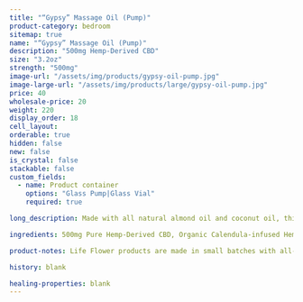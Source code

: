 ```yaml
---
title: "“Gypsy” Massage Oil (Pump)"
product-category: bedroom
sitemap: true
name: "“Gypsy” Massage Oil (Pump)"
description: "500mg Hemp-Derived CBD"
size: "3.2oz"
strength: "500mg"
image-url: "/assets/img/products/gypsy-oil-pump.jpg"
image-large-url: "/assets/img/products/large/gypsy-oil-pump.jpg"
price: 40
wholesale-price: 20
weight: 220
display_order: 18
cell_layout:
orderable: true
hidden: false
new: false
is_crystal: false
stackable: false
custom_fields:
  - name: Product container
    options: "Glass Pump|Glass Vial"
    required: true

long_description: Made with all natural almond oil and coconut oil, this massage oil is scented with all natural aphrodisiacs to soothe and seduce the mind and spirit. This oil is perfect to use in both the bath and afterwards as a massage oil / moisturizer. Loaded with Vitamin E and all organic plant extracts to ensure complete relaxation and relief. Infused with jasmine buds, rose buds, lavender sprigs and chamomile buds. Includes a charged rose quartz.

ingredients: 500mg Pure Hemp-Derived CBD, Organic Calendula-infused Hemp Oil, Safflower Oil, Arnica Oil, Elderberry Extract, Sweet Almond Oil, Organic Herbs, Aphrodisiacal Blend of Therapeutic-grade Essential Oils, Sunflower Lecithin, Cleansed & Charged Rose Quartz.

product-notes: Life Flower products are made in small batches with all-natural and boutique ingredients. Orders are processed and shipped in 7-10 days.

history: blank

healing-properties: blank
---
```


